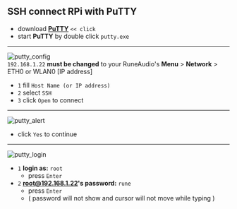 SSH connect RPi with PuTTY
---

- download [**PuTTY**](https://the.earth.li/~sgtatham/putty/latest/w32/putty.exe) `<< click`
- start **PuTTY** by double click `putty.exe`
---
![putty_config](https://github.com/rern/RuneAudio/blob/master/Addons_install/putty_config.png)  
`192.168.1.22` **must be changed** to your RuneAudio's **Menu** > **Network** > ETH0 or WLAN0 [IP address]
- `1` fill `Host Name (or IP address)`
- `2` select `SSH`
- `3` click `Open` to connect
---
![putty_alert](https://github.com/rern/RuneAudio/blob/master/Addons_install/putty_alert.png)
- click `Yes` to continue
---
![putty_login](https://github.com/rern/RuneAudio/blob/master/Addons_install/addonsinstall.gif)  
- `1` **login as:** `root` 
    - press `Enter`
- `2` **root@192.168.1.22's password:** `rune`
    - press `Enter`
	- ( password will not show and cursor will not move while typing )
